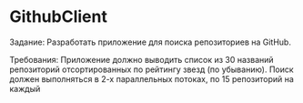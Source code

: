 # GithubClient

Задание:
Разработать приложение для поиска репозиториев на GitHub.

Требования:
Приложение должно выводить список из 30 названий репозиторий отсортированных по рейтингу звезд (по убыванию).
Поиск должен выполняться в 2-х параллельных потоках, по 15 репозиторий на каждый

